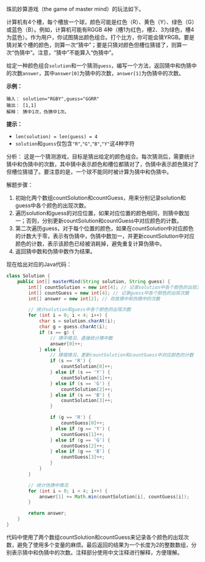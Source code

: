 珠玑妙算游戏（the game of master mind）的玩法如下。

计算机有4个槽，每个槽放一个球，颜色可能是红色（R）、黄色（Y）、绿色（G）或蓝色（B）。例如，计算机可能有RGGB 4种（槽1为红色，槽2、3为绿色，槽4为蓝色）。作为用户，你试图猜出颜色组合。打个比方，你可能会猜YRGB。要是猜对某个槽的颜色，则算一次“猜中”；要是只猜对颜色但槽位猜错了，则算一次“伪猜中”。注意，“猜中”不能算入“伪猜中”。

给定一种颜色组合`solution`和一个猜测`guess`，编写一个方法，返回猜中和伪猜中的次数`answer`，其中`answer[0]`为猜中的次数，`answer[1]`为伪猜中的次数。

**示例：**

```
输入： solution="RGBY",guess="GGRR"
输出： [1,1]
解释： 猜中1次，伪猜中1次。
```

**提示：**

- `len(solution) = len(guess) = 4`
- `solution`和`guess`仅包含`"R"`,`"G"`,`"B"`,`"Y"`这4种字符



分析：
这是一个猜测游戏，目标是猜出给定的颜色组合。每次猜测后，需要统计猜中和伪猜中的次数，其中猜中表示颜色和槽位都猜对了，伪猜中表示颜色猜对了但槽位猜错了。要注意的是，一个球不能同时被计算为猜中和伪猜中。

解题步骤：
1. 初始化两个数组countSolution和countGuess，用来分别记录solution和guess中各个颜色的出现次数。
2. 遍历solution和guess的对应位置，如果对应位置的颜色相同，则猜中数加一；否则，分别更新countSolution和countGuess中对应颜色的计数。
3. 第二次遍历guess，对于每个位置的颜色，如果在countSolution中对应颜色的计数大于零，表示有伪猜中，伪猜中数加一，并更新countSolution中对应颜色的计数，表示该颜色已经被消耗掉，避免重复计算伪猜中。
4. 返回猜中数和伪猜中数作为结果。

现在给出对应的Java代码：

```java
class Solution {
    public int[] masterMind(String solution, String guess) {
        int[] countSolution = new int[4]; // 记录solution中各个颜色的出现次数
        int[] countGuess = new int[4]; // 记录guess中各个颜色的出现次数
        int[] answer = new int[2]; // 存放猜中和伪猜中的次数

        // 统计solution和guess中各个颜色的出现次数
        for (int i = 0; i < 4; i++) {
            char s = solution.charAt(i);
            char g = guess.charAt(i);
            if (s == g) {
                // 猜中情况，直接统计猜中数
                answer[0]++;
            } else {
                // 猜错情况，更新countSolution和countGuess中对应颜色的计数
                if (s == 'R') {
                    countSolution[0]++;
                } else if (s == 'Y') {
                    countSolution[1]++;
                } else if (s == 'G') {
                    countSolution[2]++;
                } else if (s == 'B') {
                    countSolution[3]++;
                }

                if (g == 'R') {
                    countGuess[0]++;
                } else if (g == 'Y') {
                    countGuess[1]++;
                } else if (g == 'G') {
                    countGuess[2]++;
                } else if (g == 'B') {
                    countGuess[3]++;
                }
            }
        }

        // 统计伪猜中情况
        for (int i = 0; i < 4; i++) {
            answer[1] += Math.min(countSolution[i], countGuess[i]);
        }

        return answer;
    }
}
```

代码中使用了两个数组countSolution和countGuess来记录各个颜色的出现次数，避免了使用多个变量的麻烦。最后返回的结果为一个长度为2的整数数组，分别表示猜中和伪猜中的次数。注释部分使用中文注释进行解释，方便理解。